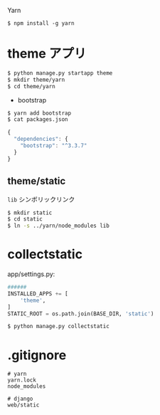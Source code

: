 Yarn

~~~
$ npm install -g yarn
~~~


# theme アプリ


~~~bash
$ python manage.py startapp theme
$ mkdir theme/yarn
$ cd theme/yarn
~~~~

- bootstrap

~~~bash
$ yarn add bootstrap
$ cat packages.json
~~~

~~~js
{
  "dependencies": {
    "bootstrap": "^3.3.7"
  }
}
~~~

## theme/static

`lib` シンボリックリンク

~~~bash
$ mkdir static
$ cd static
$ ln -s ../yarn/node_modules lib
~~~


# collectstatic

app/settings.py:

~~~py
######
INSTALLED_APPS += [
    'theme',
]
STATIC_ROOT = os.path.join(BASE_DIR, 'static')
~~~

~~~bash
$ python manage.py collectstatic
~~~

# .gitignore

~~~~
# yarn
yarn.lock
node_modules

# django
web/static
~~~~
